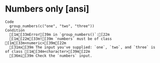 # Numbers only [ansi]

    Code
      group_numbers(c("one", "two", "three"))
    Condition
      [1m[33mError[39m in `group_numbers()`:[22m
      [1m[22m[33m![39m `numbers` must be of class [1m[33m<numeric>[39m[22m
      [31mx[39m The input you've supplied: `one`, `two`, and `three` is of class [1m[34m<character>[39m[22m
      [36mi[39m Check the `numbers` input.

